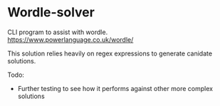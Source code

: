 # Wordle-solver
CLI program to assist with wordle. https://www.powerlanguage.co.uk/wordle/

This solution relies heavily on regex expressions to generate canidate solutions.

Todo:
- Further testing to see how it performs against other more complex solutions

